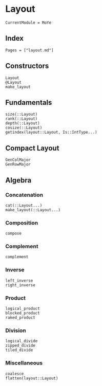 # Layout 

```@meta
CurrentModule = MoYe
```
## Index

```@index
Pages = ["layout.md"]
```

## Constructors
```@docs
Layout
@Layout
make_layout
```

## Fundamentals

```@docs
size(::Layout)
rank(::Layout)
depth(::Layout)
cosize(::Layout)
getindex(layout::Layout, Is::IntType...)
```
## Compact Layout

```@docs
GenColMajor
GenRowMajor
```
## Algebra

### Concatenation 
```@docs
cat(::Layout...)
make_layout(::Layout...)
```
### Composition
```@docs
compose
```
### Complement
```@docs
complement
```
### Inverse
```@docs
left_inverse
right_inverse
```
### Product
```@docs
logical_product
blocked_product
raked_product
```
### Division 
```@docs
logical_divide
zipped_divide
tiled_divide
```

### Miscellaneous
```@docs
coalesce
flatten(layout::Layout)
```